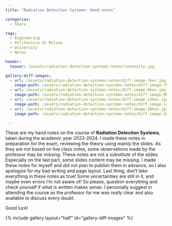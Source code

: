 ```yaml
---
title: "Radiation Detection Systems: Hand notes"

categories:
  - Share

tags:
  - Engineering
  - Politecnico di Milano
  - University
  - Notes

header:
  teaser: /assets/radiation-detection-systems-notes/intensity.jpg

gallery-diff-images:
  - url: /assets/radiation-detection-systems-notes/diff-image-7kev.jpg
    image-path: /assets/radiation-detection-systems-notes/diff-image-7kev.jpg
  - url: /assets/radiation-detection-systems-notes/diff-image-9kev.jpg
    image-path: /assets/radiation-detection-systems-notes/diff-image-9kev.jpg
  - url: /assets/radiation-detection-systems-notes/diff-image-14kev.jpg
    image-path: /assets/radiation-detection-systems-notes/diff-image-14kev.jpg
  - url: /assets/radiation-detection-systems-notes/diff-image-20kev.jpg
    image-path: /assets/radiation-detection-systems-notes/diff-image-20kev.jpg

---
```


These are my hand notes on the course of **Radiation Detection Systems**, taken during the academic year 2023-2024. I made these notes in preparation for the exam, reviewing the theory using mainly the slides. As they are not based on live class notes, some observations made by the professor may be missing. These notes are not a substitute of the slides. Especially on the last part, some slides content may be missing. I made these notes for myself and did not plan to publish them in advance, so I also apologize for my bad writing and page layout. Last thing, don’t take everything in these notes as true! Some uncertainties are still in it, and maybe even errors I’m not aware of! So please, question everything and check yourself if what is written makes sense. I personally suggest in attending the course as the professor for me was really clear and also available to discuss every doubt. 

Good luck!

{% include gallery layout="half" id="gallery-diff-images" %}

